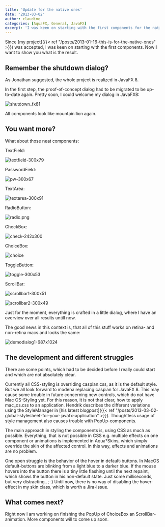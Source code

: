 ```yaml
---
title: 'Update for the native ones'
date: "2013-03-02"
author: claudine
categories: [AquaFX, General, JavaFX]
excerpt: 'I was keen on starting with the first components for the native Look and Feel for JavaFX. Now I want to show you what is the result.'
---
```

Since [my project]({{< ref "/posts/2013-01-16-this-is-for-the-native-ones" >}}) was accepted, I was keen on starting with the first components. Now I want to show you what is the result.

## Remember the shutdown dialog?

As Jonathan suggested, the whole project is realized in JavaFX 8.

In the first step, the proof-of-concept dialog had to be migrated to be up-to-date again. Pretty soon, I could welcome my dialog in JavaFX8:

![shutdown_fx81](/posts/guigarage-legacy/shutdown_fx81.png)

All components look like mountain lion again.

## You want more?

What about those neat components:

TextField:

![textfield-300x79](/posts/guigarage-legacy/textfield-300x79.png)

PasswordField:

![pw-300x67](/posts/guigarage-legacy/pw-300x67.png)

TextArea:

![textarea-300x91](/posts/guigarage-legacy/textarea-300x91.png)

RadioButton:

![radio.png](/posts/guigarage-legacy/radio.png.png)

CheckBox:

![check-242x300](/posts/guigarage-legacy/check-242x300.png)

ChoiceBox:

![choice](/posts/guigarage-legacy/choice.png)

ToggleButton:

![toggle-300x53](/posts/guigarage-legacy/toggle-300x53.png)

ScrollBar:

![scrollbar1-300x51](/posts/guigarage-legacy/scrollbar1-300x51.png)

![scrollbar2-300x49](/posts/guigarage-legacy/scrollbar2-300x49.png)

Just for the moment, everything is crafted in a little dialog, where I have an overview over all results untill now.

The good news in this context is, that all of this stuff works on retina- and non-retina macs and looks the same:

![demodialog1-687x1024](/posts/guigarage-legacy/demodialog1-687x1024.png)

## The development and different struggles

There are some points, which had to be decided before I really could start and which are not absolutely clear.

Currently all CSS-styling is overriding caspian.css, as it is the default style. But we all look forward to modena replacing caspian for JavaFX 8. This may cause some trouble in future concerning new controls, which do not have Mac OS-Styling yet. For this reason, it is not that clear, how to apply mac_os.css to an application. Hendrik describes the different variations using the StyleManager in [his latest blogpost]({{< ref "/posts/2013-03-02-global-stylesheet-for-your-javafx-application" >}}). Thoughtless usage of style management also causes trouble with PopUp-components.

The main approach in styling the components is, using CSS as much as possible. Everything, that is not possible in CSS e.g. multiple effects on one component or animations is implemented in Aqua*Skins, which simply override the skin of the affected control. In this way, effects and animations are no problem.

One open struggle is the behavior of the hover in default-buttons. In MacOS default-buttons are blinking from a light blue to a darker blue. If the mouse hovers into the button there is a tiny little flashing until the next repaint, which shows the button in his non-default state. Just some milliseconds, but very distracting.. ;-) Until now, there is no way of disabling the hover-effect in my skin class, which is worth a Jira-Issue.

## What comes next?

Right now I am working on finishing the PopUp of ChoiceBox an ScrollBar-animation. More components will to come up soon.
